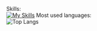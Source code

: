Skills:<br/>
[![My Skills](https://skillicons.dev/icons?i=js,ts,python,golang,html,css,vue,nuxtjs,angular,react,nestjs,nodejs,mongodb)](https://skillicons.dev)
Most used languages:<br/>
![Top Langs](https://github-readme-stats.vercel.app/api/top-langs/?username=wanarsanPhaiii&hide_progress=true)
<!--
**wanarsanPhaiii/wanarsanPhaiii** is a ✨ _special_ ✨ repository because its `README.md` (this file) appears on your GitHub profile.

Here are some ideas to get you started:

- 🔭 I’m currently working on ...
- 🌱 I’m currently learning ...
- 👯 I’m looking to collaborate on ...
- 🤔 I’m looking for help with ...
- 💬 Ask me about ...
- 📫 How to reach me: ...
- 😄 Pronouns: ...
- ⚡ Fun fact: ...
-->
